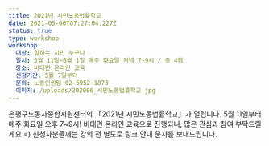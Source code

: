 ```yaml
---
title: 2021년 시민노동법률학교
date: 2021-05-06T07:27:04.227Z
status: true
type: workshop
workshop:
  대상: 일하는 시민 누구나
  일시: 5월 11일~6월 1일 매주 화요일 저녁 7~9시 / 총 4회
  장소: 비대면 온라인 교육
  신청기간: 5월 7일부터
  문의: 노동인권팀 02-6952-1873
  이미지: /uploads/202006_시민노동법률학교.jpg
---
```

은평구노동자종합지원센터의 「2021년 시민노동법률학교」가 열립니다.
5월 11일부터 매주 화요일 오후 7~9시!
비대면 온라인 교육으로 진행되니, 많은 관심과 참여 부탁드릴게요 =)
신청자분들께는 강의 전 별도로 링크 안내 문자를 보내드립니다.